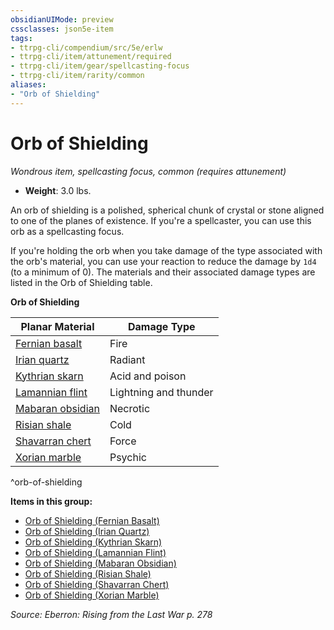 ```yaml
---
obsidianUIMode: preview
cssclasses: json5e-item
tags:
- ttrpg-cli/compendium/src/5e/erlw
- ttrpg-cli/item/attunement/required
- ttrpg-cli/item/gear/spellcasting-focus
- ttrpg-cli/item/rarity/common
aliases: 
- "Orb of Shielding"
---
```

# Orb of Shielding
*Wondrous item, spellcasting focus, common (requires attunement)*  


- **Weight**: 3.0 lbs.

An orb of shielding is a polished, spherical chunk of crystal or stone aligned to one of the planes of existence. If you're a spellcaster, you can use this orb as a spellcasting focus.

If you're holding the orb when you take damage of the type associated with the orb's material, you can use your reaction to reduce the damage by `1d4` (to a minimum of 0). The materials and their associated damage types are listed in the Orb of Shielding table.

**Orb of Shielding**

| Planar Material | Damage Type |
|-----------------|-------------|
| [Fernian basalt](Misc%20Files/CLI/compendium/items/orb-of-shielding-fernian-basalt-erlw.md) | Fire |
| [Irian quartz](Misc%20Files/CLI/compendium/items/orb-of-shielding-irian-quartz-erlw.md) | Radiant |
| [Kythrian skarn](Misc%20Files/CLI/compendium/items/orb-of-shielding-kythrian-skarn-erlw.md) | Acid and poison |
| [Lamannian flint](Misc%20Files/CLI/compendium/items/orb-of-shielding-lamannian-flint-erlw.md) | Lightning and thunder |
| [Mabaran obsidian](Misc%20Files/CLI/compendium/items/orb-of-shielding-mabaran-obsidian-erlw.md) | Necrotic |
| [Risian shale](Misc%20Files/CLI/compendium/items/orb-of-shielding-risian-shale-erlw.md) | Cold |
| [Shavarran chert](Misc%20Files/CLI/compendium/items/orb-of-shielding-shavarran-chert-erlw.md) | Force |
| [Xorian marble](Misc%20Files/CLI/compendium/items/orb-of-shielding-xorian-marble-erlw.md) | Psychic |
^orb-of-shielding

**Items in this group:**

- [Orb of Shielding (Fernian Basalt)](Misc%20Files/CLI/compendium/items/orb-of-shielding-fernian-basalt-erlw.md)
- [Orb of Shielding (Irian Quartz)](Misc%20Files/CLI/compendium/items/orb-of-shielding-irian-quartz-erlw.md)
- [Orb of Shielding (Kythrian Skarn)](Misc%20Files/CLI/compendium/items/orb-of-shielding-kythrian-skarn-erlw.md)
- [Orb of Shielding (Lamannian Flint)](Misc%20Files/CLI/compendium/items/orb-of-shielding-lamannian-flint-erlw.md)
- [Orb of Shielding (Mabaran Obsidian)](Misc%20Files/CLI/compendium/items/orb-of-shielding-mabaran-obsidian-erlw.md)
- [Orb of Shielding (Risian Shale)](Misc%20Files/CLI/compendium/items/orb-of-shielding-risian-shale-erlw.md)
- [Orb of Shielding (Shavarran Chert)](Misc%20Files/CLI/compendium/items/orb-of-shielding-shavarran-chert-erlw.md)
- [Orb of Shielding (Xorian Marble)](Misc%20Files/CLI/compendium/items/orb-of-shielding-xorian-marble-erlw.md)

*Source: Eberron: Rising from the Last War p. 278*